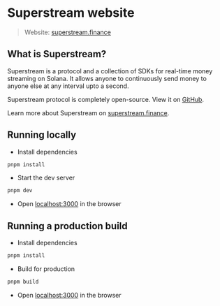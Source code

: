 # Superstream website

> Website: [superstream.finance](https://superstream.finance/)

## What is Superstream?

Superstream is a protocol and a collection of SDKs for real-time money streaming on Solana. It allows anyone to
continuously send money to anyone else at any interval upto a second.

Superstream protocol is completely open-source. View it on [GitHub](https://github.com/gpahal/superstream).

Learn more about Superstream on [superstream.finance](https://superstream.finance/).

## Running locally

- Install dependencies

```sh
pnpm install
```

- Start the dev server

```sh
pnpm dev
```

- Open [localhost:3000](http://localhost:3000) in the browser

## Running a production build

- Install dependencies

```sh
pnpm install
```

- Build for production

```sh
pnpm build
```

- Open [localhost:3000](http://localhost:3000) in the browser
